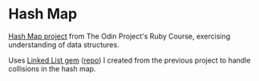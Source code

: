 # Hash Map

[Hash Map project](https://www.theodinproject.com/lessons/ruby-hashmap) from The Odin Project's Ruby Course, exercising understanding of data structures.

Uses [Linked List gem](https://rubygems.org/gems/shea-linked_list) ([repo](https://github.com/sheacronin/linked-list)) I created from the previous project to handle collisions in the hash map.